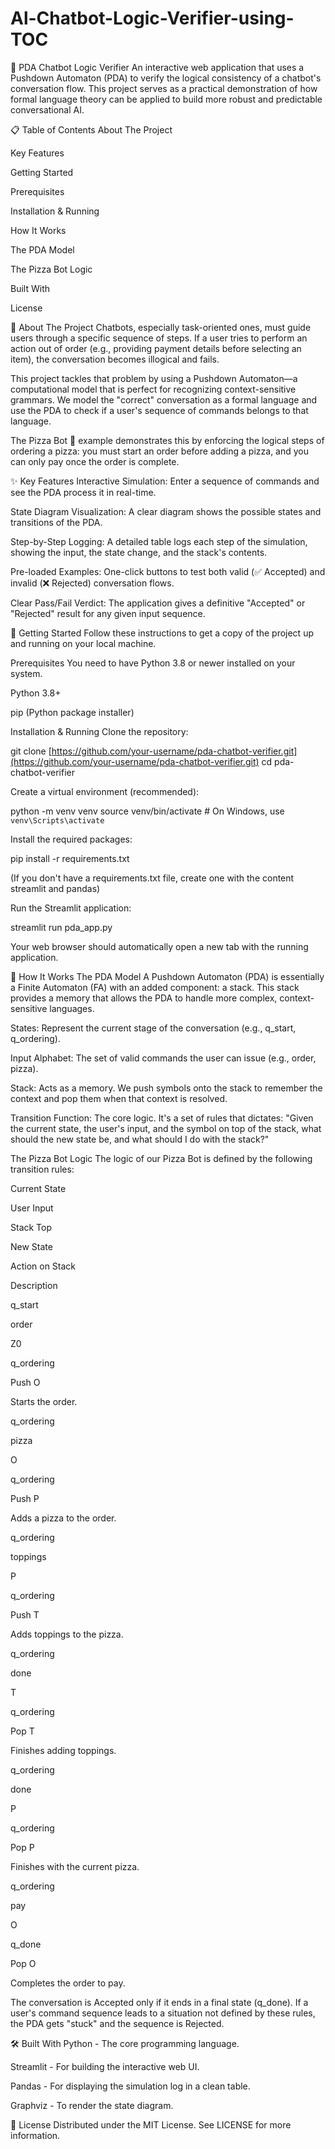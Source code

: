 # Al-Chatbot-Logic-Verifier-using-TOC
🤖 PDA Chatbot Logic Verifier
An interactive web application that uses a Pushdown Automaton (PDA) to verify the logical consistency of a chatbot's conversation flow. This project serves as a practical demonstration of how formal language theory can be applied to build more robust and predictable conversational AI.

📋 Table of Contents
About The Project

Key Features

Getting Started

Prerequisites

Installation & Running

How It Works

The PDA Model

The Pizza Bot Logic

Built With

License

📖 About The Project
Chatbots, especially task-oriented ones, must guide users through a specific sequence of steps. If a user tries to perform an action out of order (e.g., providing payment details before selecting an item), the conversation becomes illogical and fails.

This project tackles that problem by using a Pushdown Automaton—a computational model that is perfect for recognizing context-sensitive grammars. We model the "correct" conversation as a formal language and use the PDA to check if a user's sequence of commands belongs to that language.

The Pizza Bot 🍕 example demonstrates this by enforcing the logical steps of ordering a pizza: you must start an order before adding a pizza, and you can only pay once the order is complete.

✨ Key Features
Interactive Simulation: Enter a sequence of commands and see the PDA process it in real-time.

State Diagram Visualization: A clear diagram shows the possible states and transitions of the PDA.

Step-by-Step Logging: A detailed table logs each step of the simulation, showing the input, the state change, and the stack's contents.

Pre-loaded Examples: One-click buttons to test both valid (✅ Accepted) and invalid (❌ Rejected) conversation flows.

Clear Pass/Fail Verdict: The application gives a definitive "Accepted" or "Rejected" result for any given input sequence.

🚀 Getting Started
Follow these instructions to get a copy of the project up and running on your local machine.

Prerequisites
You need to have Python 3.8 or newer installed on your system.

Python 3.8+

pip (Python package installer)

Installation & Running
Clone the repository:

git clone [https://github.com/your-username/pda-chatbot-verifier.git](https://github.com/your-username/pda-chatbot-verifier.git)
cd pda-chatbot-verifier

Create a virtual environment (recommended):

python -m venv venv
source venv/bin/activate  # On Windows, use `venv\Scripts\activate`

Install the required packages:

pip install -r requirements.txt

(If you don't have a requirements.txt file, create one with the content streamlit and pandas)

Run the Streamlit application:

streamlit run pda_app.py

Your web browser should automatically open a new tab with the running application.

🔧 How It Works
The PDA Model
A Pushdown Automaton (PDA) is essentially a Finite Automaton (FA) with an added component: a stack. This stack provides a memory that allows the PDA to handle more complex, context-sensitive languages.

States: Represent the current stage of the conversation (e.g., q_start, q_ordering).

Input Alphabet: The set of valid commands the user can issue (e.g., order, pizza).

Stack: Acts as a memory. We push symbols onto the stack to remember the context and pop them when that context is resolved.

Transition Function: The core logic. It's a set of rules that dictates: "Given the current state, the user's input, and the symbol on top of the stack, what should the new state be, and what should I do with the stack?"

The Pizza Bot Logic
The logic of our Pizza Bot is defined by the following transition rules:

Current State

User Input

Stack Top

New State

Action on Stack

Description

q_start

order

Z0

q_ordering

Push O

Starts the order.

q_ordering

pizza

O

q_ordering

Push P

Adds a pizza to the order.

q_ordering

toppings

P

q_ordering

Push T

Adds toppings to the pizza.

q_ordering

done

T

q_ordering

Pop T

Finishes adding toppings.

q_ordering

done

P

q_ordering

Pop P

Finishes with the current pizza.

q_ordering

pay

O

q_done

Pop O

Completes the order to pay.

The conversation is Accepted only if it ends in a final state (q_done). If a user's command sequence leads to a situation not defined by these rules, the PDA gets "stuck" and the sequence is Rejected.

🛠️ Built With
Python - The core programming language.

Streamlit - For building the interactive web UI.

Pandas - For displaying the simulation log in a clean table.

Graphviz - To render the state diagram.

📄 License
Distributed under the MIT License. See LICENSE for more information.
